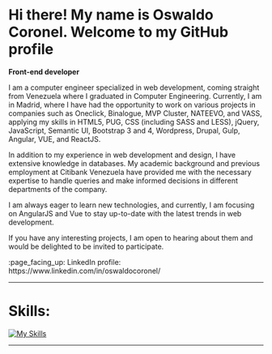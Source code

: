 # Hi there! My name is Oswaldo Coronel. Welcome to my GitHub profile
**Front-end developer**

I am a computer engineer specialized in web development, coming straight from Venezuela where I graduated in Computer Engineering. Currently, I am in Madrid, where I have had the opportunity to work on various projects in companies such as Oneclick, Binalogue, MVP Cluster, NATEEVO, and VASS, applying my skills in HTML5, PUG, CSS (including SASS and LESS), jQuery, JavaScript, Semantic UI, Bootstrap 3 and 4, Wordpress, Drupal, Gulp, Angular, VUE, and ReactJS.

In addition to my experience in web development and design, I have extensive knowledge in databases. My academic background and previous employment at Citibank Venezuela have provided me with the necessary expertise to handle queries and make informed decisions in different departments of the company.

I am always eager to learn new technologies, and currently, I am focusing on AngularJS and Vue to stay up-to-date with the latest trends in web development.

If you have any interesting projects, I am open to hearing about them and would be delighted to be invited to participate.

<p>:page_facing_up: LinkedIn profile: https://www.linkedin.com/in/oswaldocoronel/</p>

------------------------------------------------------------------

# Skills:

[![My Skills](https://skills.thijs.gg/icons?i=html,css,js,jquery,git,gulp,pug,bootstrap,vue,react,angular,ts,vscode,mysql,php)](https://www.linkedin.com/in/oswaldocoronel/details/skills/)

------------------------------------------------------------------
